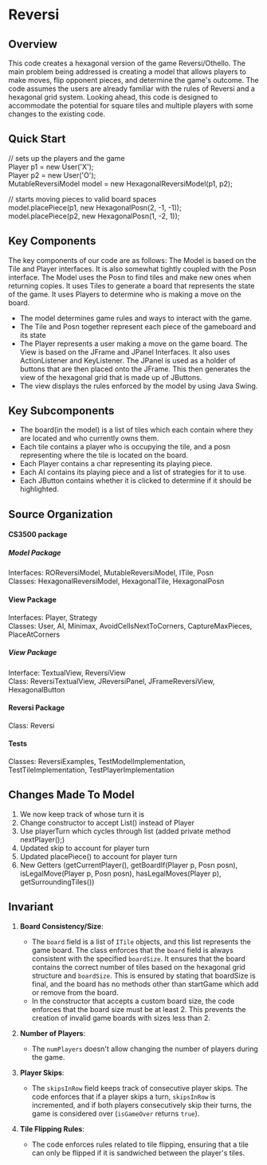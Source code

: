 # Reversi
## Overview
This code creates a hexagonal version of the game Reversi/Othello. The main problem being addressed is creating a model that allows players to make moves, flip opponent pieces, and determine the game's outcome. The code assumes the users are already familiar with the rules of Reversi and a hexagonal grid system. Looking ahead, this code is designed to accommodate the potential for square tiles and multiple players with some changes to the existing code. 

## Quick Start
// sets up the players and the game  
Player p1 = new User('X');  
Player p2 = new User('O');  
MutableReversiModel model = new HexagonalReversiModel(p1, p2);   
   
// starts moving pieces to valid board spaces    
model.placePiece(p1, new HexagonalPosn(2, -1, -1));   
model.placePiece(p2, new HexagonalPosn(1, -2, 1));   

## Key Components
The key components of our code are as follows:
The Model is based on the Tile and Player interfaces. It is also somewhat tightly coupled with the Posn interface. The Model uses the Posn to find tiles and make new ones when returning copies. It uses Tiles to generate a board that represents the state of the game. It uses Players to determine who is making a move on the board. 
- The model determines game rules and ways to interact with the game. 
- The Tile and Posn together represent each piece of the gameboard and its state  
- The Player represents a user making a move on the game board.
The View is based on the JFrame and JPanel Interfaces. It also uses ActionListener and KeyListener. The JPanel is used as a holder of buttons that are then placed onto the JFrame. This then generates the view of the hexagonal grid that is made up of JButtons.
- The view displays the rules enforced by the model by using Java Swing.



## Key Subcomponents
- The board(in the model) is a list of tiles which each contain where they are located and who currently owns them.
- Each tile contains a player who is occupying the tile, and a posn representing where the tile is located on the board.  
- Each Player contains a char representing its playing piece.
- Each AI contains its playing piece and a list of strategies for it to use.
- Each JButton contains whether it is clicked to determine if it should be highlighted.


## Source Organization
#### CS3500 package  
   ##### Model Package  
   Interfaces: ROReversiModel, MutableReversiModel, ITile, Posn  
   Classes: HexagonalReversiModel, HexagonalTile, HexagonalPosn  
   #### View Package
   Interfaces: Player, Strategy  
   Classes: User, AI, Minimax, AvoidCellsNextToCorners, CaptureMaxPieces, PlaceAtCorners  
   ##### View Package  
   Interface: TextualView, ReversiView  
   Class: ReversiTextualView, JReversiPanel, JFrameReversiView, HexagonalButton  
   #### Reversi Package
   Class: Reversi
#### Tests
Classes: ReversiExamples, TestModelImplementation, TestTileImplementation, TestPlayerImplementation  

## Changes Made To Model
1. We now keep track of whose turn it is
2. Change constructor to accept List<Player>() instead of Player
3. Use playerTurn which cycles through list (added private method nextPlayer();)
4. Updated skip to account for player turn
5. Updated placePiece() to account for player turn
6. New Getters (getCurrentPlayer(), getBoardIf(Player p, Posn posn), isLegalMove(Player p, Posn posn), hasLegalMoves(Player p), getSurroundingTiles())

## Invariant

1. **Board Consistency/Size**:
   - The `board` field is a list of `ITile` objects, and this list represents the game board. The class enforces that the `board` field is always consistent with the specified `boardSize`. It ensures that the board contains the correct number of tiles based on the hexagonal grid structure and `boardSize`. This is ensured by stating that boardSize is final, and the board has no methods other than startGame which add or remove from the board. 
   - In the constructor that accepts a custom board size, the code enforces that the board size must be at least 2. This prevents the creation of invalid game boards with sizes less than 2.

2. **Number of Players**:
   - The `numPlayers` doesn't allow changing the number of players during the game.

3. **Player Skips**:
   - The `skipsInRow` field keeps track of consecutive player skips. The code enforces that if a player skips a turn, `skipsInRow` is incremented, and if both players consecutively skip their turns, the game is considered over (`isGameOver` returns `true`).

4. **Tile Flipping Rules**:
   - The code enforces rules related to tile flipping, ensuring that a tile can only be flipped if it is sandwiched between the player's tiles.

